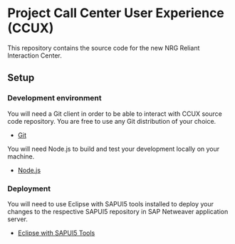 # Project Call Center User Experience (CCUX)
This repository contains the source code for the new NRG Reliant Interaction Center.

## Setup

### Development environment

You will need a Git client in order to be able to interact with CCUX source code repository. You are free to use any Git distribution of your choice.

* [Git](https://git-scm.com/downloads)

You will need Node.js to build and test your development locally on your machine.

* [Node.js](https://nodejs.org/download/)


### Deployment

You will need to use Eclipse with SAPUI5 tools installed to deploy your changes to the respective SAPUI5 repository in SAP Netweaver application server.

* [Eclipse with SAPUI5 Tools](https://tools.hana.ondemand.com/#sapui5)
